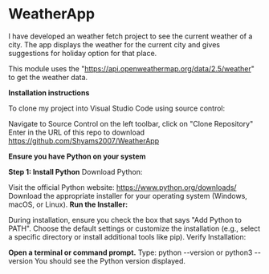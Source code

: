 # WeatherApp
I have developed an weather fetch project to see the current weather of a city. The app displays the weather for the current city and gives suggestions for holiday option for that place.

This module uses the "https://api.openweathermap.org/data/2.5/weather" to get the weather data.

**Installation instructions**

To clone my project into Visual Studio Code using source control:

Navigate to Source Control on the left toolbar, click on "Clone Repository"
Enter in the URL of this repo to download https://github.com/Shyams2007/WeatherApp


**Ensure you have Python on your system**

**Step 1: Install Python**
Download Python:

Visit the official Python website: https://www.python.org/downloads/
Download the appropriate installer for your operating system (Windows, macOS, or Linux).
**Run the Installer:**

During installation, ensure you check the box that says "Add Python to PATH".
Choose the default settings or customize the installation (e.g., select a specific directory or install additional tools like pip).
Verify Installation:

**Open a terminal or command prompt.**
Type: python --version or python3 --version
You should see the Python version displayed.
